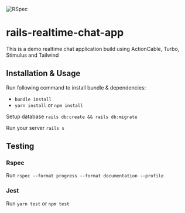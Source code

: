 ![RSpec](https://github.com/imamulakhyar93/rails-realtime-chat-app/workflows/RSpec/badge.svg)
# rails-realtime-chat-app

This is a demo realtime chat application build using ActionCable, Turbo, Stimulus and Tailwind

## Installation & Usage

Run following command to install bundle & dependencies:
- `bundle install`
- `yarn install` or `npm install`

Setup database `rails db:create && rails db:migrate`

Run your server `rails s`

## Testing

### Rspec

Run `rspec --format progress --format documentation --profile`

### Jest

Run `yarn test` or `npm test`
